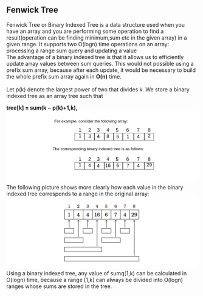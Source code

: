 ## Fenwick Tree
Fenwick Tree or Binary Indexed Tree is a data structure used when you have an array and you are performing some operation to find a result(operation can be finding minimum,sum etc in the given array) in a given range. It supports two O(logn) time operations on an array:
processing a range sum query and updating a value <br>
The advantage of a binary indexed tree is that it allows us to efficiently update array values between sum queries. This would not possible using a prefix sum array, because after each update, it would be necessary to build the whole prefix
sum array again in **O(n)** time. <br><br>
Let p(k) denote the largest power of two that divides k. We store a binary indexed tree as an array tree such that <br>

**tree[k] = sum(k − p(k)+1,k),**
<br>
![](../Images/fenwick_tree.png)
<br>
The following picture shows more clearly how each value in the binary indexed
tree corresponds to a range in the original array:
![](../Images/fenwick_tree1.png)
<br>
Using a binary indexed tree, any value of sumq(1,k) can be calculated in
O(logn) time, because a range [1,k] can always be divided into O(logn) ranges
whose sums are stored in the tree.




